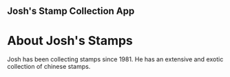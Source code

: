 Josh's Stamp Collection App
---

# About Josh's Stamps

Josh has been collecting stamps since 1981.  He has an extensive and exotic collection of chinese stamps.
